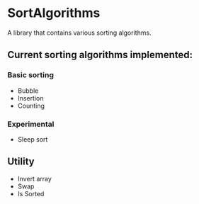 # SortAlgorithms
A library that contains various sorting algorithms. 

## Current sorting algorithms implemented:
### Basic sorting
- Bubble
- Insertion
- Counting

### Experimental
- Sleep sort

## Utility
- Invert array
- Swap
- Is Sorted